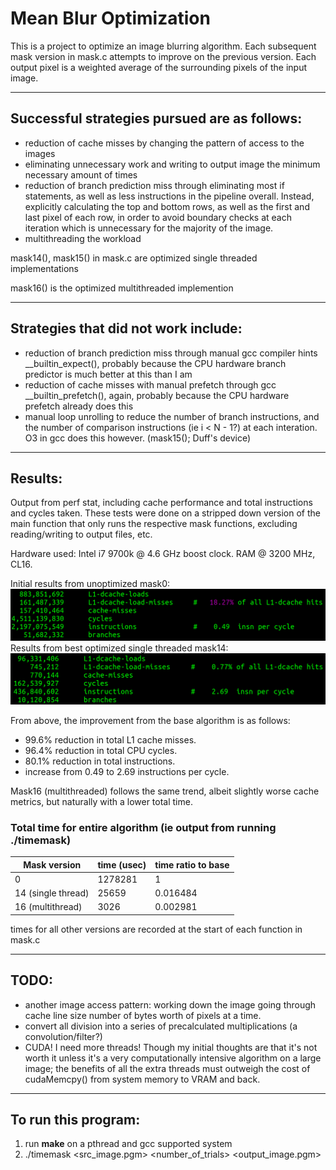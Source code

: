 # Mean Blur Optimization

This is a project to optimize an image blurring algorithm. Each subsequent mask version in mask.c attempts to improve on the previous version. Each output pixel is a weighted average of the surrounding pixels of the input image.

---
## Successful strategies pursued are as follows:

* reduction of cache misses by changing the pattern of access to the images
* eliminating unnecessary work and writing to output image the minimum necessary amount of times
* reduction of branch prediction miss through eliminating most if statements, as well as less instructions in the pipeline overall. Instead, explicitly calculating the top and bottom rows, as well as the first and last pixel of each row, in order to avoid boundary checks at each iteration which is unnecessary for the majority of the image.
* multithreading the workload

mask14(), mask15() in mask.c are optimized single threaded implementations

mask16() is the optimized multithreaded implemention

---
## Strategies that did not work include:
* reduction of branch prediction miss through manual gcc compiler hints __builtin_expect(), probably because the CPU hardware branch predictor is much better at this than I am
* reduction of cache misses with manual prefetch through gcc __builtin_prefetch(), again, probably because the CPU hardware prefetch already does this
* manual loop unrolling to reduce the number of branch instructions, and the number of comparison instructions (ie i < N - 1?) at each interation. O3 in gcc does this however. (mask15(); Duff's device)

---
## Results:
Output from perf stat, including cache performance and total instructions and cycles taken. These tests were done on a stripped down version of the main function that only runs the respective mask functions, excluding reading/writing to output files, etc.

Hardware used: Intel i7 9700k @ 4.6 GHz boost clock. RAM @ 3200 MHz, CL16.

Initial results from unoptimized mask0:
![mask0](benchmarks/mask0_L1.png)
Results from best optimized single threaded mask14:
![mask14](benchmarks/mask14_L1.png)

From above, the improvement from the base algorithm is as follows:

* 99.6% reduction in total L1 cache misses.
* 96.4% reduction in total CPU cycles.
* 80.1% reduction in total instructions.
* increase from 0.49 to 2.69 instructions per cycle.

Mask16 (multithreaded) follows the same trend, albeit slightly worse cache metrics, but naturally with a lower total time.

<h3>Total time for entire algorithm (ie output from running ./timemask)</h3>

| Mask version       | time (usec) | time ratio to base |
|--------------------|-------------|--------------------|
| 0                  | 1278281     | 1                  |
| 14 (single thread) | 25659       | 0.016484           |
| 16 (multithread)   | 3026        | 0.002981           |

times for all other versions are recorded at the start of each function in mask.c

---
## TODO:
* another image access pattern: working down the image going through cache line size number of bytes worth of pixels at a time.
* convert all division into a series of precalculated multiplications (a convolution/filter?)
* CUDA! I need more threads! Though my initial thoughts are that it's not worth it unless it's a very computationally intensive algorithm on a large image; the benefits of all the extra threads must outweigh the cost of cudaMemcpy() from system memory to VRAM and back.

---
## To run this program:

1. run **make** on a pthread and gcc supported system
2. ./timemask <src_image.pgm> <number_of_trials> <output_image.pgm>
